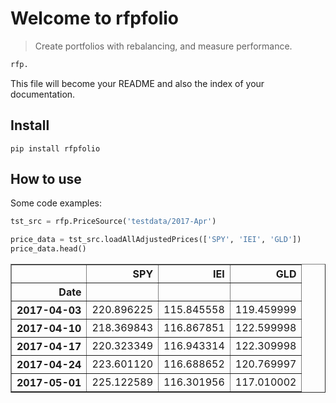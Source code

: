 # Welcome to rfpfolio
> Create portfolios with rebalancing, and measure performance.


```python
rfp.
```

This file will become your README and also the index of your documentation.

## Install

`pip install rfpfolio`

## How to use

Some code examples:

```python
tst_src = rfp.PriceSource('testdata/2017-Apr')
```

```python
price_data = tst_src.loadAllAdjustedPrices(['SPY', 'IEI', 'GLD'])
price_data.head()
```




<div>
<style scoped>
    .dataframe tbody tr th:only-of-type {
        vertical-align: middle;
    }

    .dataframe tbody tr th {
        vertical-align: top;
    }

    .dataframe thead th {
        text-align: right;
    }
</style>
<table border="1" class="dataframe">
  <thead>
    <tr style="text-align: right;">
      <th></th>
      <th>SPY</th>
      <th>IEI</th>
      <th>GLD</th>
    </tr>
    <tr>
      <th>Date</th>
      <th></th>
      <th></th>
      <th></th>
    </tr>
  </thead>
  <tbody>
    <tr>
      <th>2017-04-03</th>
      <td>220.896225</td>
      <td>115.845558</td>
      <td>119.459999</td>
    </tr>
    <tr>
      <th>2017-04-10</th>
      <td>218.369843</td>
      <td>116.867851</td>
      <td>122.599998</td>
    </tr>
    <tr>
      <th>2017-04-17</th>
      <td>220.323349</td>
      <td>116.943314</td>
      <td>122.309998</td>
    </tr>
    <tr>
      <th>2017-04-24</th>
      <td>223.601120</td>
      <td>116.688652</td>
      <td>120.769997</td>
    </tr>
    <tr>
      <th>2017-05-01</th>
      <td>225.122589</td>
      <td>116.301956</td>
      <td>117.010002</td>
    </tr>
  </tbody>
</table>
</div>


